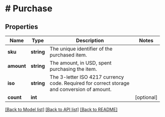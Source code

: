 # # Purchase

## Properties

Name | Type | Description | Notes
------------ | ------------- | ------------- | -------------
**sku** | **string** | The unique identifier of the purchased item. |
**amount** | **string** | The amount, in USD, spent purchasing the item. |
**iso** | **string** | The 3-letter ISO 4217 currency code. Required for correct storage and conversion of amount. |
**count** | **int** |  | [optional]

[[Back to Model list]](../../README.md#models) [[Back to API list]](../../README.md#endpoints) [[Back to README]](../../README.md)
